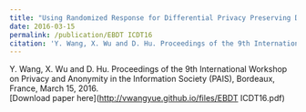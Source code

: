 ```yaml
---
title: "Using Randomized Response for Differential Privacy Preserving Data Collection"
date: 2016-03-15
permalink: /publication/EBDT ICDT16
citation: 'Y. Wang, X. Wu and D. Hu. Proceedings of the 9th International Workshop on Privacy and Anonymity in the Information Society (PAIS),  Bordeaux, France, March 15, 2016.'
---
```


Y. Wang, X. Wu and D. Hu. Proceedings of the 9th International Workshop on Privacy and Anonymity in the Information Society (PAIS),  Bordeaux, France, March 15, 2016. <br>
[Download paper here](http://vwangyue.github.io/files/EBDT ICDT16.pdf)
